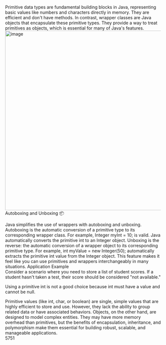 Primitive data types are fundamental building blocks in Java, representing basic values like numbers and characters directly in memory. They are efficient and don't have methods. In contrast, wrapper classes are Java objects that encapsulate these primitive types. They provide a way to treat primitives as objects, which is essential for many of Java's features.    <img width="1304" height="582" alt="image" src="https://github.com/user-attachments/assets/ea74e61b-5985-43a7-b78a-fd3be370cffc" />    Autoboxing and Unboxing 📦      

Java simplifies the use of wrappers with autoboxing and unboxing.      
Autoboxing is the automatic conversion of a primitive type to its corresponding wrapper class. For example, Integer myInt = 10; is valid. Java automatically converts the primitive int to an Integer object. Unboxing is the reverse: the automatic conversion of a wrapper object to its corresponding primitive type. For example, int myValue = new Integer(50); automatically extracts the primitive int value from the Integer object. This feature makes it feel like you can use primitives and wrappers interchangeably in many situations.
Application Example  
Consider a scenario where you need to store a list of student scores. If a student hasn't taken a test, their score should be considered "not available."  

Using a primitive int is not a good choice because int must have a value and cannot be null.  

Primitive values (like int, char, or boolean) are single, simple values that are highly efficient to store and use. However, they lack the ability to group related data or have associated behaviors. Objects, on the other hand, are designed to model complex entities. They may have more memory overhead than primitives, but the benefits of encapsulation, inheritance, and polymorphism make them essential for building robust, scalable, and manageable applications.  
5751
